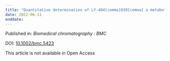 ```yaml
---
title: "Quantitative determination of LY-404[comma]039[comma] a metabotropic glutamate 2/3 receptor agonist[comma] in rat plasma using chemical derivatization and HPLC-MRM/MS."
date: 2022-06-11
enddate:
---
```


Published in: *Biomedical chromatography : BMC*

DOI: [10.1002/bmc.5423](https://doi.org/10.1002/bmc.5423)

This article is not available in Open Access


